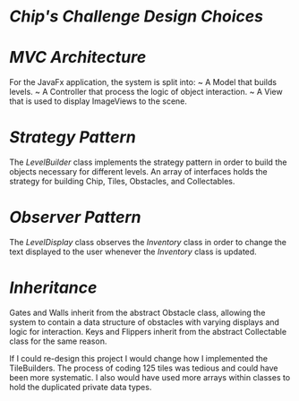 *Chip's Challenge Design Choices*
=================================

*MVC Architecture*
=================
For the JavaFx application, the system is split into:
~ A Model that builds levels.
~ A Controller that process the logic of object interaction.
~ A View that is used to display ImageViews to the scene.

*Strategy Pattern*
==================
The *LevelBuilder* class implements the strategy pattern in order to build the objects necessary for different levels. An array of interfaces holds the strategy for building Chip, Tiles, Obstacles, and Collectables.

*Observer Pattern*
==================
The *LevelDisplay* class observes the *Inventory* class in order to change the text displayed to the user whenever the *Inventory* class is updated.

*Inheritance*
=============
Gates and Walls inherit from the abstract Obstacle class, allowing the system to contain a data structure of obstacles with varying displays and logic for interaction. 
Keys and Flippers inherit from the abstract Collectable class for the same reason.




If I could re-design this project I would change how I implemented the TileBuilders. The process of coding 125 tiles was tedious and could have been more systematic. I also would have used more arrays within classes to hold the duplicated private data types. 
